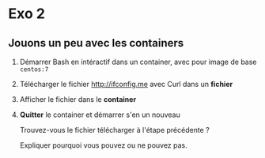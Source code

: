 # Exo 2

## Jouons un peu avec les containers

1. Démarrer Bash en intéractif dans un container, avec pour image de base `centos:7`

2. Télécharger le fichier <http://ifconfig.me> avec Curl dans un **fichier**

3. Afficher le fichier dans le **container**

4. **Quitter** le container et démarrer s'en un nouveau

   Trouvez-vous le fichier télécharger à l'étape précédente ?

   Expliquer pourquoi vous pouvez ou ne pouvez pas.

